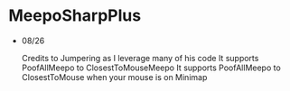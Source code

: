 # MeepoSharpPlus
- 08/26
 
  Credits to Jumpering as I leverage many of his code
  It supports PoofAllMeepo to ClosestToMouseMeepo
  It supports PoofAllMeepo to ClosestToMouse when your mouse is on Minimap
